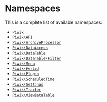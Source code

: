 Namespaces
==========

This is a complete list of available namespaces:

- [`Piwik`](Piwik)
- [`Piwik\API`](Piwik/API)
- [`Piwik\ArchiveProcessor`](Piwik/ArchiveProcessor)
- [`Piwik\DataAccess`](Piwik/DataAccess)
- [`Piwik\DataTable`](Piwik/DataTable)
- [`Piwik\DataTable\Filter`](Piwik/DataTable/Filter)
- [`Piwik\Menu`](Piwik/Menu)
- [`Piwik\Period`](Piwik/Period)
- [`Piwik\Plugin`](Piwik/Plugin)
- [`Piwik\ScheduledTime`](Piwik/ScheduledTime)
- [`Piwik\Settings`](Piwik/Settings)
- [`Piwik\Tracker`](Piwik/Tracker)
- [`Piwik\ViewDataTable`](Piwik/ViewDataTable)
